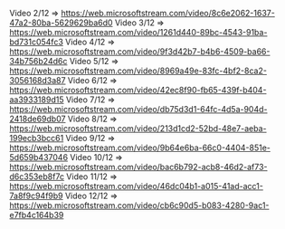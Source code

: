Video 2/12 => https://web.microsoftstream.com/video/8c6e2062-1637-47a2-80ba-5629629ba6d0
Video 3/12 => https://web.microsoftstream.com/video/1261d440-89bc-4543-91ba-bd731c054fc3 
Video 4/12 => https://web.microsoftstream.com/video/9f3d42b7-b4b6-4509-ba66-34b756b24d6c 
Video 5/12 => https://web.microsoftstream.com/video/8969a49e-83fc-4bf2-8ca2-3056168d3a87 
Video 6/12 => https://web.microsoftstream.com/video/42ec8f90-fb65-439f-b404-aa3933189d15 
Video 7/12 => https://web.microsoftstream.com/video/db75d3d1-64fc-4d5a-904d-2418de69db07 
Video 8/12 => https://web.microsoftstream.com/video/213d1cd2-52bd-48e7-aeba-199ecb3bcc61 
Video 9/12 => https://web.microsoftstream.com/video/9b64e6ba-66c0-4404-851e-5d659b437046 
Video 10/12 => https://web.microsoftstream.com/video/bac6b792-acb8-46d2-af73-d6c353eb8f7c 
Video 11/12 => https://web.microsoftstream.com/video/46dc04b1-a015-41ad-acc1-7a8f9c94f9b9
Video 12/12 => https://web.microsoftstream.com/video/cb6c90d5-b083-4280-9ac1-e7fb4c164b39 